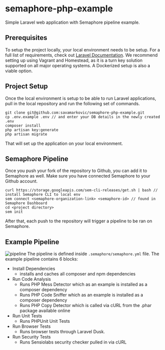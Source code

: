 # semaphore-php-example

Simple Laravel web application with Semaphore pipeline example.

## Prerequisites

To setup the project locally, your local environment needs to be setup. For a full list of requirements, 
check out [Laravel Documentation](https://laravel.com/docs/5.7#server-requirements).
We recommend setting up using Vagrant and Homestead, as it is a turn key solution supported on all major operating systems. 
A Dockerized setup is also a viable option. 

## Project Setup

Once the local environment is setup to be able to run Laravel applications, pull in the local repository and run the following
set of commands.

```
git clone git@github.com:savamarkovic/semaphore-php-example.git
cp .env.example .env // and enter your DB details in the newly created .env
composer install
php artisan key:generate
php artisan migrate

```
That will set up the application on your local environment. 

## Semaphore Pipeline

Once you push your fork of the repository to Github, you can add it to Semaphore as well. Make sure you have connected Semaphore
to your Github account.
```
curl https://storage.googleapis.com/sem-cli-releases/get.sh | bash // install Semaphore CLI to local env
sem connect <semaphore-organization-link> <semaphore-id> // found in Semaphore Dashboard
cd <project directory>
sem init
```
After that, each push to the repository will trigger a pipeline to be ran on Semaphore.

## Example Pipeline
![pipeline](https://i.imgur.com/mg1bcsQ.png)
The pipeline is defined inside `.semaphore/semaphore.yml` file.
The example pipeline contains 6 blocks:
 - Install Dependencies 
    -  installs and caches all composer and npm dependencies
 - Run Code Analysis 
    - Runs PHP Mess Detector which as an example is installed as a composer dependency
    - Runs PHP Code Sniffer which as an example is installed as a composer dependency
    - Runs PHP Copy Detector which is called via cURL from the .phar package available online
 - Run Unit Tests
    - Runs PHPUnit Unit Tests
 - Run Browser Tests
    - Runs browser tests through Laravel Dusk. 
 - Run Security Tests
    - Runs Sensiolabs security checker pulled in via cURL
